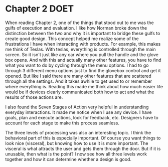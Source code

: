 # Chapter 2 DOET

When reading Chapter 2, one of the things that stood out to me was the gulfs of execution and evaluation. I like how Norman broke down the distinction between the two and why it is important to bridge these gulfs to create good design. This concept helped me realize some of the frustrations I have when interacting with products. For example, this makes me think of Teslas. With teslas, everything is controlled through the main screen. So it isn't just like any car where you pull the handle and the glove box opens. And with this and actually many other features, you have to find what you want to do by cycling through the menu options. I had to go through 3 different menu options just to find the glovebox control and get it opened. But like I said there are many other features that are scattered through all the settings. And it takes awhile to get used to or remember where everything is. Reading this made me think about how much easier life would be if devices clearly communicated both how to act and what the results of those actions are.

I also found the Seven Stages of Action very helpful in understanding everyday interactions. It made me notice when I use any device. I have goals, plan and execute actions, look for feedback, etc. Designers have to account for each stage to make this process seamless.

The three levels of processing was also an interesting topic. I think the behavioral part of this is especially important. Of course you want things to look nice (visceral), but knowing how to use it is more important. The visceral is what attracts the user and gets them through the door. But if it is unusable, then what is the point? I now see how all three levels work together and how it can determine whether a design is good.
